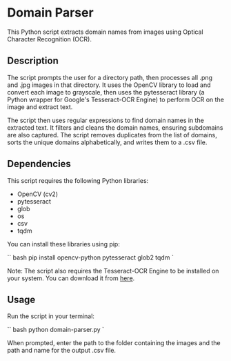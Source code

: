 # Domain Parser

This Python script extracts domain names from images using Optical Character Recognition (OCR).

## Description

The script prompts the user for a directory path, then processes all .png and .jpg images in that directory. It uses the OpenCV library to load and convert each image to grayscale, then uses the pytesseract library (a Python wrapper for Google's Tesseract-OCR Engine) to perform OCR on the image and extract text.

The script then uses regular expressions to find domain names in the extracted text. It filters and cleans the domain names, ensuring subdomains are also captured. The script removes duplicates from the list of domains, sorts the unique domains alphabetically, and writes them to a .csv file.

## Dependencies

This script requires the following Python libraries:

- OpenCV (cv2)
- pytesseract
- glob
- os
- csv
- tqdm

You can install these libraries using pip:

`` bash
  pip install opencv-python pytesseract glob2 tqdm
`

Note: The script also requires the Tesseract-OCR Engine to be installed on your system. You can download it from [here](https://github.com/tesseract-ocr/tesseract/wiki).

## Usage

Run the script in your terminal:

`` bash
  python domain-parser.py
`

When prompted, enter the path to the folder containing the images and the path and name for the output .csv file.
